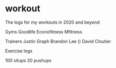 # workout
The logs for my workouts in 2020 and beyond

Gyms
Goodlife
Econofitness
Mfitness

Trainers
Justin Graph
Brandon Lee ()
David Cloutier

Exercise logs

100 situps 
20 pushups
